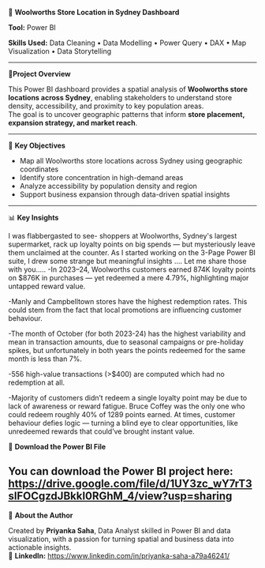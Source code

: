 🏪 **Woolworths Store Location in Sydney Dashboard**

**Tool:** Power BI  

**Skills Used:** Data Cleaning • Data Modelling • Power Query • DAX • Map Visualization • Data Storytelling  

---

📖**Project Overview**

This Power BI dashboard provides a spatial analysis of **Woolworths store locations across Sydney**, enabling stakeholders to understand store density, accessibility, and proximity to key population areas.  
The goal is to uncover geographic patterns that inform **store placement, expansion strategy, and market reach**.

---

🎯 **Key Objectives**

- Map all Woolworths store locations across Sydney using geographic coordinates  
- Identify store concentration in high-demand areas  
- Analyze accessibility by population density and region  
- Support business expansion through data-driven spatial insights  

---

📊 **Key Insights**

I was flabbergasted to see- shoppers at Woolworths, Sydney's largest supermarket, rack up loyalty points on big spends — but mysteriously leave them unclaimed at the counter.
As I started working on the 3-Page Power BI suite, I drew some strange but meaningful insights …. Let me share those with you…..
 -In 2023–24, Woolworths customers earned 874K loyalty points on $876K in purchases — yet redeemed a mere 4.79%, highlighting major untapped reward value.

 -Manly and Campbelltown stores have the highest redemption rates. This could stem from the fact that local promotions are influencing customer behaviour.

 -The month of October (for both 2023-24) has the highest variability and mean in transaction amounts, due to seasonal campaigns or pre-holiday spikes, but unfortunately in both years the points redeemed for the same month is less than 7%.

 -556 high-value transactions (>$400) are computed which had no redemption at all.

 -Majority of customers didn’t redeem a single loyalty point may be due to lack of awareness or reward fatigue. Bruce Coffey was the only one who could redeem roughly 40% of 1289 points earned.
At times, customer behaviour defies logic — turning a blind eye to clear opportunities, like unredeemed rewards that could’ve brought instant value.


📂 **Download the Power BI File**

You can download the Power BI project here:  
https://drive.google.com/file/d/1UY3zc_wY7rT3slFOCgzdJBkkI0RGhM_4/view?usp=sharing 
---

💬 **About the Author**

Created by **Priyanka Saha**, Data Analyst skilled in Power BI and data visualization, with a passion for turning spatial and business data into actionable insights.  
📧 **LinkedIn:** https://www.linkedin.com/in/priyanka-saha-a79a46241/
